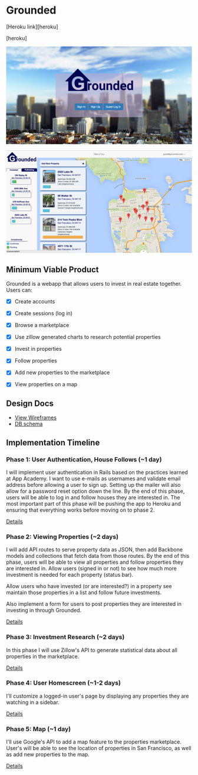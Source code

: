 # Grounded

[Heroku link][heroku]

[heroku]

![screenshot1]
![screenshot2]

## Minimum Viable Product
Grounded is a webapp that allows users to invest in real estate together. Users can:

<!-- This is a Markdown checklist. Use it to keep track of your progress! -->

- [x] Create accounts
- [x] Create sessions (log in)
- [x] Browse a marketplace
- [x] Use zillow generated charts to research potential properties
- [x] Invest in properties
- [x] Follow properties
- [x] Add new properties to the marketplace
- [x] View properties on a map




## Design Docs
* [View Wireframes][views]
* [DB schema][schema]

[views]: ./docs/views.md
[schema]: ./docs/schema.md

## Implementation Timeline

### Phase 1: User Authentication, House Follows (~1 day)
I will implement user authentication in Rails based on the practices learned at
App Academy. I want to use e-mails as usernames and validate email address before allowing a user to sign up.  Setting up the mailer will also allow for a password reset option down the line. By the end of this phase, users will be able to log in and follow houses they are interested in. The most important part of this phase will
be pushing the app to Heroku and ensuring that everything works before moving on
to phase 2.

[Details][phase-one]

### Phase 2: Viewing Properties (~2 days)
I will add API routes to serve property data as JSON, then add Backbone
models and collections that fetch data from those routes. By the end of this
phase, users will be able to view all properties and follow properties they are interested in.  Allow users (signed in or not) to see how much more investment is needed for each property (status bar).

Allow users who have invested (or are interested?) in a property see maintain those properties in a list and follow future investments.

Also implement a form for users to post properties they are interested in investing in through Grounded.  

[Details][phase-two]

### Phase 3: Investment Research (~2 days)
In this phase I will use Zillow's API to generate statistical data about all properties in the marketplace.

[Details][phase-three]

### Phase 4: User Homescreen (~1-2 days)
I'll customize a logged-in user's page by displaying any properties they are watching in a sidebar.  

[Details][phase-four]

### Phase 5: Map (~1 day)
I'll use Google's API to add a map feature to the properties marketplace.  User's will be able to see the location of properties in San Francisco, as well as add new properties to the map.


[Details][phase-five]


[screenshot1]: ./app/assets/images/readme/grounded.png
[screenshot2]: ./app/assets/images/readme/propertyindex.png

[phase-one]: ./docs/phases/phase1.md
[phase-two]: ./docs/phases/phase2.md
[phase-three]: ./docs/phases/phase3.md
[phase-four]: ./docs/phases/phase4.md
[phase-five]: ./docs/phases/phase5.md
